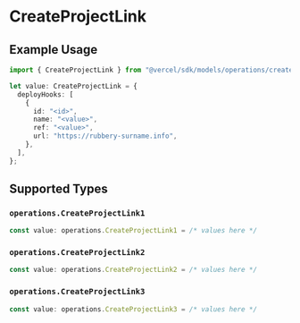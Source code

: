 # CreateProjectLink

## Example Usage

```typescript
import { CreateProjectLink } from "@vercel/sdk/models/operations/createproject.js";

let value: CreateProjectLink = {
  deployHooks: [
    {
      id: "<id>",
      name: "<value>",
      ref: "<value>",
      url: "https://rubbery-surname.info",
    },
  ],
};
```

## Supported Types

### `operations.CreateProjectLink1`

```typescript
const value: operations.CreateProjectLink1 = /* values here */
```

### `operations.CreateProjectLink2`

```typescript
const value: operations.CreateProjectLink2 = /* values here */
```

### `operations.CreateProjectLink3`

```typescript
const value: operations.CreateProjectLink3 = /* values here */
```

